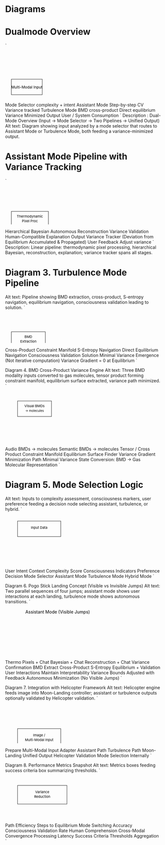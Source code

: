 # Diagrams 

# Dualmode Overview 
`<svg xmlns="http://www.w3.org/2000/svg" width="820" height="260">
<defs>
<marker id="arrow" markerWidth="10" markerHeight="10" refX="8" refY="5" orient="auto">
<polygon points="0,0 10,5 0,10" fill="black"/>
</marker>
</defs>
<rect x="20" y="100" width="100" height="50" fill="none" stroke="black"/>
<text x="70" y="130" font-size="12" text-anchor="middle">Multi-Modal Input</text>

<rect x="160" y="100" width="120" height="50" fill="none" stroke="black"/> <text x="220" y="118" font-size="12" text-anchor="middle">Mode Selector</text> <text x="220" y="135" font-size="10" text-anchor="middle">complexity + intent</text> <rect x="330" y="40" width="170" height="70" fill="none" stroke="black"/> <text x="415" y="60" font-size="12" text-anchor="middle">Assistant Mode</text> <text x="415" y="78" font-size="10" text-anchor="middle">Step-by-step CV</text> <text x="415" y="92" font-size="10" text-anchor="middle">Variance tracked</text> <rect x="330" y="150" width="170" height="70" fill="none" stroke="black"/> <text x="415" y="170" font-size="12" text-anchor="middle">Turbulence Mode</text> <text x="415" y="188" font-size="10" text-anchor="middle">BMD cross-product</text> <text x="415" y="202" font-size="10" text-anchor="middle">Direct equilibrium</text> <rect x="540" y="95" width="140" height="60" fill="none" stroke="black"/> <text x="610" y="115" font-size="12" text-anchor="middle">Variance</text> <text x="610" y="130" font-size="12" text-anchor="middle">Minimized Output</text> <rect x="700" y="95" width="100" height="60" fill="none" stroke="black"/> <text x="750" y="120" font-size="12" text-anchor="middle">User / System</text> <text x="750" y="136" font-size="10" text-anchor="middle">Consumption</text> <line x1="120" y1="125" x2="160" y2="125" stroke="black" marker-end="url(#arrow)"/> <line x1="280" y1="125" x2="330" y2="75" stroke="black" marker-end="url(#arrow)"/> <line x1="280" y1="125" x2="330" y2="195" stroke="black" marker-end="url(#arrow)"/> <line x1="500" y1="75" x2="540" y2="125" stroke="black" marker-end="url(#arrow)"/> <line x1="500" y1="185" x2="540" y2="125" stroke="black" marker-end="url(#arrow)"/> <line x1="680" y1="125" x2="700" y2="125" stroke="black" marker-end="url(#arrow)"/> </svg>`
Description : Dual-Mode Overview (Input → Mode Selector → Two Pipelines → Unified Output)
Alt text: Diagram showing input analyzed by a mode selector that routes to Assistant Mode or Turbulence Mode, both feeding a variance-minimized output.

#  Assistant Mode Pipeline with Variance Tracking
`<svg xmlns="http://www.w3.org/2000/svg" width="880" height="230">
<defs>
<marker id="arrow2" markerWidth="10" markerHeight="10" refX="8" refY="5" orient="auto">
<polygon points="0,0 10,5 0,10" fill="black"/>
</marker>
</defs>
<rect x="20" y="90" width="120" height="50" fill="none" stroke="black"/>
<text x="80" y="110" font-size="11" text-anchor="middle">Thermodynamic</text>
<text x="80" y="125" font-size="11" text-anchor="middle">Pixel Proc</text>

<rect x="170" y="90" width="120" height="50" fill="none" stroke="black"/> <text x="230" y="110" font-size="11" text-anchor="middle">Hierarchical</text> <text x="230" y="125" font-size="11" text-anchor="middle">Bayesian</text> <rect x="320" y="90" width="140" height="50" fill="none" stroke="black"/> <text x="390" y="110" font-size="11" text-anchor="middle">Autonomous</text> <text x="390" y="125" font-size="11" text-anchor="middle">Reconstruction</text> <rect x="490" y="90" width="140" height="50" fill="none" stroke="black"/> <text x="560" y="110" font-size="11" text-anchor="middle">Variance</text> <text x="560" y="125" font-size="11" text-anchor="middle">Validation</text> <rect x="660" y="90" width="180" height="50" fill="none" stroke="black"/> <text x="750" y="110" font-size="11" text-anchor="middle">Human-Compatible</text> <text x="750" y="125" font-size="11" text-anchor="middle">Explanation Output</text> <line x1="140" y1="115" x2="170" y2="115" stroke="black" marker-end="url(#arrow2)"/> <line x1="290" y1="115" x2="320" y2="115" stroke="black" marker-end="url(#arrow2)"/> <line x1="460" y1="115" x2="490" y2="115" stroke="black" marker-end="url(#arrow2)"/> <line x1="630" y1="115" x2="660" y2="115" stroke="black" marker-end="url(#arrow2)"/> <rect x="100" y="20" width="560" height="30" fill="none" stroke="black" stroke-dasharray="4 4"/> <text x="380" y="40" font-size="11" text-anchor="middle">Variance Tracker (Deviation from Equilibrium Accumulated & Propagated)</text> <line x1="80" y1="90" x2="80" y2="50" stroke="black"/> <line x1="230" y1="90" x2="230" y2="50" stroke="black"/> <line x1="390" y1="90" x2="390" y2="50" stroke="black"/> <line x1="560" y1="90" x2="560" y2="50" stroke="black"/> <rect x="20" y="170" width="140" height="40" fill="none" stroke="black"/> <text x="90" y="188" font-size="11" text-anchor="middle">User Feedback</text> <text x="90" y="202" font-size="10" text-anchor="middle">Adjust variance</text> <line x1="90" y1="170" x2="80" y2="140" stroke="black" marker-end="url(#arrow2)"/> <line x1="90" y1="170" x2="230" y2="140" stroke="black" marker-end="url(#arrow2)"/> <line x1="90" y1="170" x2="390" y2="140" stroke="black" marker-end="url(#arrow2)"/> <line x1="90" y1="170" x2="560" y2="140" stroke="black" marker-end="url(#arrow2)"/> </svg>`
Description: Linear pipeline: thermodynamic pixel processing, hierarchical Bayesian, reconstruction, explanation; variance tracker spans all stages.

# Diagram 3. Turbulence Mode Pipeline
Alt text: Pipeline showing BMD extraction, cross-product, S-entropy navigation, equilibrium navigation, consciousness validation leading to solution.
`<svg xmlns="http://www.w3.org/2000/svg" width="900" height="190">
<defs>
<marker id="arrow3" markerWidth="10" markerHeight="10" refX="8" refY="5" orient="auto">
<polygon points="0,0 10,5 0,10" fill="black"/>
</marker>
</defs>
<rect x="20" y="70" width="110" height="50" fill="none" stroke="black"/>
<text x="75" y="90" font-size="11" text-anchor="middle">BMD</text>
<text x="75" y="105" font-size="11" text-anchor="middle">Extraction</text>

<rect x="150" y="70" width="150" height="50" fill="none" stroke="black"/> <text x="225" y="90" font-size="11" text-anchor="middle">Cross-Product</text> <text x="225" y="105" font-size="11" text-anchor="middle">Constraint Manifold</text> <rect x="320" y="70" width="150" height="50" fill="none" stroke="black"/> <text x="395" y="90" font-size="11" text-anchor="middle">S-Entropy</text> <text x="395" y="105" font-size="11" text-anchor="middle">Navigation</text> <rect x="490" y="70" width="150" height="50" fill="none" stroke="black"/> <text x="565" y="90" font-size="11" text-anchor="middle">Direct Equilibrium</text> <text x="565" y="105" font-size="11" text-anchor="middle">Navigation</text> <rect x="660" y="70" width="110" height="50" fill="none" stroke="black"/> <text x="715" y="90" font-size="11" text-anchor="middle">Consciousness</text> <text x="715" y="105" font-size="11" text-anchor="middle">Validation</text> <rect x="790" y="70" width="90" height="50" fill="none" stroke="black"/> <text x="835" y="95" font-size="11" text-anchor="middle">Solution</text> <line x1="130" y1="95" x2="150" y2="95" stroke="black" marker-end="url(#arrow3)"/> <line x1="300" y1="95" x2="320" y2="95" stroke="black" marker-end="url(#arrow3)"/> <line x1="470" y1="95" x2="490" y2="95" stroke="black" marker-end="url(#arrow3)"/> <line x1="640" y1="95" x2="660" y2="95" stroke="black" marker-end="url(#arrow3)"/> <line x1="770" y1="95" x2="790" y2="95" stroke="black" marker-end="url(#arrow3)"/> <rect x="200" y="10" width="300" height="30" fill="none" stroke="black" stroke-dasharray="4 4"/> <text x="350" y="30" font-size="11" text-anchor="middle">Minimal Variance Emergence (Not iterative computation)</text> <rect x="540" y="140" width="180" height="40" fill="none" stroke="black"/> <text x="630" y="160" font-size="11" text-anchor="middle">Variance Gradient = 0 at Equilibrium</text> <line x1="630" y1="140" x2="630" y2="120" stroke="black" marker-end="url(#arrow3)"/> </svg>`



Diagram 4. BMD Cross-Product Variance Engine
Alt text: Three BMD modality inputs converted to gas molecules, tensor product forming constraint manifold, equilibrium surface extracted, variance path minimized.
`<svg xmlns="http://www.w3.org/2000/svg" width="880" height="300">
<defs>
<marker id="arrow4" markerWidth="10" markerHeight="10" refX="8" refY="5" orient="auto">
<polygon points="0,0 10,5 0,10" fill="black"/>
</marker>
</defs>
<rect x="40" y="40" width="110" height="50" fill="none" stroke="black"/>
<text x="95" y="60" font-size="11" text-anchor="middle">Visual BMDs</text>
<text x="95" y="75" font-size="10" text-anchor="middle">→ molecules</text>

<rect x="40" y="110" width="110" height="50" fill="none" stroke="black"/> <text x="95" y="130" font-size="11" text-anchor="middle">Audio BMDs</text> <text x="95" y="145" font-size="10" text-anchor="middle">→ molecules</text> <rect x="40" y="180" width="110" height="50" fill="none" stroke="black"/> <text x="95" y="200" font-size="11" text-anchor="middle">Semantic BMDs</text> <text x="95" y="215" font-size="10" text-anchor="middle">→ molecules</text> <rect x="200" y="90" width="150" height="110" fill="none" stroke="black"/> <text x="275" y="115" font-size="11" text-anchor="middle">Tensor / Cross</text> <text x="275" y="130" font-size="11" text-anchor="middle">Product</text> <text x="275" y="150" font-size="10" text-anchor="middle">Constraint Manifold</text> <rect x="390" y="90" width="140" height="110" fill="none" stroke="black"/> <text x="460" y="120" font-size="11" text-anchor="middle">Equilibrium</text> <text x="460" y="135" font-size="11" text-anchor="middle">Surface Finder</text> <rect x="560" y="40" width="140" height="70" fill="none" stroke="black"/> <text x="630" y="65" font-size="11" text-anchor="middle">Variance</text> <text x="630" y="80" font-size="11" text-anchor="middle">Gradient</text> <rect x="560" y="150" width="140" height="70" fill="none" stroke="black"/> <text x="630" y="175" font-size="11" text-anchor="middle">Minimization</text> <text x="630" y="190" font-size="11" text-anchor="middle">Path</text> <rect x="740" y="110" width="110" height="70" fill="none" stroke="black"/> <text x="795" y="140" font-size="11" text-anchor="middle">Minimal</text> <text x="795" y="155" font-size="11" text-anchor="middle">Variance State</text> <line x1="150" y1="65" x2="200" y2="120" stroke="black" marker-end="url(#arrow4)"/> <line x1="150" y1="135" x2="200" y2="135" stroke="black" marker-end="url(#arrow4)"/> <line x1="150" y1="205" x2="200" y2="150" stroke="black" marker-end="url(#arrow4)"/> <line x1="350" y1="145" x2="390" y2="145" stroke="black" marker-end="url(#arrow4)"/> <line x1="530" y1="145" x2="560" y2="75" stroke="black" marker-end="url(#arrow4)"/> <line x1="530" y1="145" x2="560" y2="185" stroke="black" marker-end="url(#arrow4)"/> <line x1="700" y1="75" x2="740" y2="145" stroke="black" marker-end="url(#arrow4)"/> <line x1="700" y1="185" x2="740" y2="145" stroke="black" marker-end="url(#arrow4)"/> <rect x="200" y="10" width="330" height="20" fill="none" stroke="black" stroke-dasharray="4 4"/> <text x="365" y="25" font-size="10" text-anchor="middle">Conversion: BMD → Gas Molecular Representation</text> </svg>`

# Diagram 5. Mode Selection Logic
Alt text: Inputs to complexity assessment, consciousness markers, user preference feeding a decision node selecting assistant, turbulence, or hybrid.
`<svg xmlns="http://www.w3.org/2000/svg" width="780" height="260">
<defs>
<marker id="arrow5" markerWidth="10" markerHeight="10" refX="8" refY="5" orient="auto">
<polygon points="0,0 10,5 0,10" fill="black"/>
</marker>
</defs>
<rect x="40" y="30" width="140" height="50" fill="none" stroke="black"/>
<text x="110" y="55" font-size="11" text-anchor="middle">Input Data</text>

<rect x="40" y="110" width="140" height="50" fill="none" stroke="black"/> <text x="110" y="130" font-size="11" text-anchor="middle">User Intent</text> <rect x="40" y="190" width="140" height="50" fill="none" stroke="black"/> <text x="110" y="210" font-size="11" text-anchor="middle">Context</text> <rect x="230" y="30" width="150" height="50" fill="none" stroke="black"/> <text x="305" y="50" font-size="11" text-anchor="middle">Complexity Score</text> <rect x="230" y="110" width="150" height="50" fill="none" stroke="black"/> <text x="305" y="130" font-size="11" text-anchor="middle">Consciousness</text> <text x="305" y="145" font-size="10" text-anchor="middle">Indicators</text> <rect x="230" y="190" width="150" height="50" fill="none" stroke="black"/> <text x="305" y="210" font-size="11" text-anchor="middle">Preference</text> <rect x="420" y="100" width="120" height="70" fill="none" stroke="black"/> <text x="480" y="125" font-size="11" text-anchor="middle">Decision</text> <text x="480" y="140" font-size="10" text-anchor="middle">Mode Selector</text> <rect x="580" y="30" width="150" height="50" fill="none" stroke="black"/> <text x="655" y="55" font-size="11" text-anchor="middle">Assistant Mode</text> <rect x="580" y="110" width="150" height="50" fill="none" stroke="black"/> <text x="655" y="135" font-size="11" text-anchor="middle">Turbulence Mode</text> <rect x="580" y="190" width="150" height="50" fill="none" stroke="black"/> <text x="655" y="215" font-size="11" text-anchor="middle">Hybrid Mode</text> <line x1="180" y1="55" x2="230" y2="55" stroke="black" marker-end="url(#arrow5)"/> <line x1="180" y1="135" x2="230" y2="135" stroke="black" marker-end="url(#arrow5)"/> <line x1="180" y1="215" x2="230" y2="215" stroke="black" marker-end="url(#arrow5)"/> <line x1="380" y1="55" x2="420" y2="135" stroke="black" marker-end="url(#arrow5)"/> <line x1="380" y1="135" x2="420" y2="135" stroke="black" marker-end="url(#arrow5)"/> <line x1="380" y1="215" x2="420" y2="135" stroke="black" marker-end="url(#arrow5)"/> <line x1="540" y1="135" x2="580" y2="55" stroke="black" marker-end="url(#arrow5)"/> <line x1="540" y1="135" x2="580" y2="135" stroke="black" marker-end="url(#arrow5)"/> <line x1="540" y1="135" x2="580" y2="215" stroke="black" marker-end="url(#arrow5)"/> </svg>`


Diagram 6. Pogo Stick Landing Concept (Visible vs Invisible Jumps)
Alt text: Two parallel sequences of four jumps; assistant mode shows user interactions at each landing, turbulence mode shows autonomous transitions.
`<svg xmlns="http://www.w3.org/2000/svg" width="920" height="300">
<defs>
<marker id="arrow6" markerWidth="10" markerHeight="10" refX="8" refY="5" orient="auto">
<polygon points="0,0 10,5 0,10" fill="black"/>
</marker>
</defs>
<text x="170" y="30" font-size="14" text-anchor="middle">Assistant Mode (Visible Jumps)</text>
<text x="720" y="30" font-size="14" text-anchor="middle">Turbulence Mode (Invisible Jumps)</text>
<!-- Assistant jumps --> <rect x="40" y="50" width="120" height="50" fill="none" stroke="black"/> <text x="100" y="70" font-size="10" text-anchor="middle">Thermo Pixels</text> <text x="100" y="85" font-size="10" text-anchor="middle">+ Chat</text> <rect x="190" y="50" width="120" height="50" fill="none" stroke="black"/> <text x="250" y="70" font-size="10" text-anchor="middle">Bayesian</text> <text x="250" y="85" font-size="10" text-anchor="middle">+ Chat</text> <rect x="340" y="50" width="120" height="50" fill="none" stroke="black"/> <text x="400" y="70" font-size="10" text-anchor="middle">Reconstruction</text> <text x="400" y="85" font-size="10" text-anchor="middle">+ Chat</text> <rect x="490" y="50" width="120" height="50" fill="none" stroke="black"/> <text x="550" y="70" font-size="10" text-anchor="middle">Variance</text> <text x="550" y="85" font-size="10" text-anchor="middle">Confirmation</text> <line x1="160" y1="75" x2="190" y2="75" stroke="black" marker-end="url(#arrow6)"/> <line x1="310" y1="75" x2="340" y2="75" stroke="black" marker-end="url(#arrow6)"/> <line x1="460" y1="75" x2="490" y2="75" stroke="black" marker-end="url(#arrow6)"/> <rect x="640" y="50" width="120" height="50" fill="none" stroke="black"/> <text x="700" y="70" font-size="10" text-anchor="middle">BMD Extract</text> <rect x="790" y="50" width="120" height="50" fill="none" stroke="black"/> <text x="850" y="70" font-size="10" text-anchor="middle">Cross-Product</text> <rect x="640" y="130" width="120" height="50" fill="none" stroke="black"/> <text x="700" y="150" font-size="10" text-anchor="middle">S-Entropy</text> <rect x="790" y="130" width="120" height="50" fill="none" stroke="black"/> <text x="850" y="150" font-size="10" text-anchor="middle">Equilibrium +</text> <text x="850" y="165" font-size="10" text-anchor="middle">Validation</text> <line x1="760" y1="75" x2="790" y2="75" stroke="black" marker-end="url(#arrow6)"/> <line x1="700" y1="100" x2="700" y2="130" stroke="black" marker-end="url(#arrow6)"/> <line x1="850" y1="100" x2="850" y2="130" stroke="black" marker-end="url(#arrow6)"/> <rect x="40" y="130" width="570" height="110" fill="none" stroke="black" stroke-dasharray="5 5"/> <text x="325" y="155" font-size="11" text-anchor="middle">User Interactions Maintain Interpretability</text> <text x="325" y="175" font-size="10" text-anchor="middle">Variance Bounds Adjusted with Feedback</text> <rect x="640" y="200" width="270" height="40" fill="none" stroke="black" stroke-dasharray="5 5"/> <text x="775" y="225" font-size="10" text-anchor="middle">Autonomous Minimization (No Visible Jumps)</text> </svg>`


Diagram 7. Integration with Helicopter Framework
Alt text: Helicopter engine feeds image into Moon-Landing controller; assistant or turbulence outputs optionally validated by Helicopter validation.
`<svg xmlns="http://www.w3.org/2000/svg" width="880" height="240">
<defs>
<marker id="arrow7" markerWidth="10" markerHeight="10" refX="8" refY="5" orient="auto">
<polygon points="0,0 10,5 0,10" fill="black"/>
</marker>
</defs>
<rect x="40" y="90" width="140" height="60" fill="none" stroke="black"/>
<text x="110" y="115" font-size="11" text-anchor="middle">Image /</text>
<text x="110" y="130" font-size="11" text-anchor="middle">Multi-Modal Input</text>

<rect x="210" y="80" width="170" height="80" fill="none" stroke="black"/> <text x="295" y="105" font-size="11" text-anchor="middle">Prepare Multi-Modal</text> <text x="295" y="120" font-size="11" text-anchor="middle">Input Adapter</text> <rect x="410" y="40" width="150" height="60" fill="none" stroke="black"/> <text x="485" y="65" font-size="11" text-anchor="middle">Assistant Path</text> <rect x="410" y="130" width="150" height="60" fill="none" stroke="black"/> <text x="485" y="160" font-size="11" text-anchor="middle">Turbulence Path</text> <rect x="600" y="85" width="140" height="70" fill="none" stroke="black"/> <text x="670" y="110" font-size="11" text-anchor="middle">Moon-Landing</text> <text x="670" y="125" font-size="11" text-anchor="middle">Unified Output</text> <rect x="770" y="85" width="90" height="70" fill="none" stroke="black"/> <text x="815" y="110" font-size="11" text-anchor="middle">Helicopter</text> <text x="815" y="125" font-size="11" text-anchor="middle">Validation</text> <line x1="180" y1="120" x2="210" y2="120" stroke="black" marker-end="url(#arrow7)"/> <line x1="380" y1="80" x2="410" y2="70" stroke="black" marker-end="url(#arrow7)"/> <line x1="380" y1="160" x2="410" y2="160" stroke="black" marker-end="url(#arrow7)"/> <line x1="560" y1="70" x2="600" y2="120" stroke="black" marker-end="url(#arrow7)"/> <line x1="560" y1="160" x2="600" y2="120" stroke="black" marker-end="url(#arrow7)"/> <line x1="740" y1="120" x2="770" y2="120" stroke="black" marker-end="url(#arrow7)"/> <rect x="410" y="10" width="150" height="20" fill="none" stroke="black" stroke-dasharray="4 4"/> <text x="485" y="25" font-size="10" text-anchor="middle">Mode Selection Internally</text> </svg>`

Diagram 8. Performance Metrics Snapshot
Alt text: Metrics boxes feeding success criteria box summarizing thresholds.
`<svg xmlns="http://www.w3.org/2000/svg" width="900" height="260">
<defs>
<marker id="arrow8" markerWidth="10" markerHeight="10" refX="8" refY="5" orient="auto">
<polygon points="0,0 10,5 0,10" fill="black"/>
</marker>
</defs>
<rect x="40" y="40" width="160" height="60" fill="none" stroke="black"/>
<text x="120" y="65" font-size="11" text-anchor="middle">Variance</text>
<text x="120" y="80" font-size="11" text-anchor="middle">Reduction</text>

<rect x="240" y="40" width="160" height="60" fill="none" stroke="black"/> <text x="320" y="60" font-size="11" text-anchor="middle">Path Efficiency</text> <text x="320" y="75" font-size="10" text-anchor="middle">Steps to Equilibrium</text> <rect x="440" y="40" width="160" height="60" fill="none" stroke="black"/> <text x="520" y="60" font-size="11" text-anchor="middle">Mode Switching</text> <text x="520" y="75" font-size="10" text-anchor="middle">Accuracy</text> <rect x="640" y="40" width="160" height="60" fill="none" stroke="black"/> <text x="720" y="60" font-size="11" text-anchor="middle">Consciousness</text> <text x="720" y="75" font-size="10" text-anchor="middle">Validation Rate</text> <rect x="240" y="130" width="160" height="60" fill="none" stroke="black"/> <text x="320" y="150" font-size="11" text-anchor="middle">Human</text> <text x="320" y="165" font-size="11" text-anchor="middle">Comprehension</text> <rect x="440" y="130" width="160" height="60" fill="none" stroke="black"/> <text x="520" y="150" font-size="11" text-anchor="middle">Cross-Modal</text> <text x="520" y="165" font-size="11" text-anchor="middle">Convergence</text> <rect x="640" y="130" width="160" height="60" fill="none" stroke="black"/> <text x="720" y="150" font-size="11" text-anchor="middle">Processing</text> <text x="720" y="165" font-size="11" text-anchor="middle">Latency</text> <rect x="360" y="210" width="300" height="40" fill="none" stroke="black"/> <text x="510" y="230" font-size="11" text-anchor="middle">Success Criteria Thresholds Aggregation</text> <line x1="120" y1="100" x2="320" y2="210" stroke="black" marker-end="url(#arrow8)"/> <line x1="320" y1="100" x2="420" y2="210" stroke="black" marker-end="url(#arrow8)"/> <line x1="520" y1="100" x2="450" y2="210" stroke="black" marker-end="url(#arrow8)"/> <line x1="720" y1="100" x2="530" y2="210" stroke="black" marker-end="url(#arrow8)"/> <line x1="320" y1="190" x2="480" y2="210" stroke="black" marker-end="url(#arrow8)"/> <line x1="520" y1="190" x2="520" y2="210" stroke="black" marker-end="url(#arrow8)"/> <line x1="720" y1="190" x2="600" y2="210" stroke="black" marker-end="url(#arrow8)"/> </svg>`